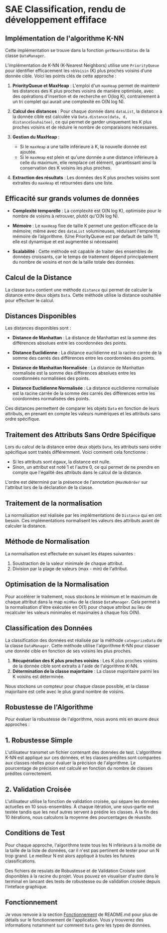# SAE Classification, rendu de développement effiface

## Implémentation de l'algorithme K-NN
Cette implémentation se trouve dans la fonction `getNearestDatas` de la classe `DataManager`.

L’implémentation de K-NN (K-Nearest Neighbors) utilise une `PriorityQueue` pour identifier efficacement les `nbVoisin` (K) plus proches voisins d’une donnée cible. Voici les points clés de cette approche :

1. **PriorityQueue et MaxHeap** : L'emploi d'un `maxHeap` permet de maintenir les distances des K plus proches voisins de manière optimisée, avec des opérations d'insertion et de recherche en O(log K), contrairement à un tri complet qui aurait une complexité en O(N log N).

2. **Calcul des distances** : Pour chaque donnée dans `dataList`, la distance à la donnée cible est calculée via `Data.distance(data, d, distanceSouhaitee)`, ce qui permet de garder uniquement les K plus proches voisins et de réduire le nombre de comparaisons nécessaires.

3. **Gestion du MaxHeap** :
    - Si le `maxHeap` a une taille inférieure à K, la nouvelle donnée est ajoutée.
    - Si le `maxHeap` est plein et qu'une donnée a une distance inférieure à celle du maximum, elle remplace cet élément, garantissant ainsi la conservation des K voisins les plus proches.

4. **Extraction des résultats** : Les données des K plus proches voisins sont extraites du `maxHeap` et retournées dans une liste.

## Efficacité sur grands volumes de données

- **Complexité temporelle** : La complexité est O(N log K), optimisée pour le nombre de voisins à retrouver, plutôt qu'O(N log N).

- **Mémoire** : Le `maxHeap` fixe de taille K permet une gestion efficace de la mémoire, même avec des `dataList` volumineuses, réduisant l'empreinte mémoire de l’algorithme. (Une PriorityQueue est par default de taille 11, elle est dynamique et est augmentée si nécessaire)

- **Scalabilité** : Cette méthode est capable de traiter des ensembles de données croissants, car le temps de traitement dépend principalement du nombre de voisins et non de la taille totale des données.

## Calcul de la Distance

La classe `Data` contient une méthode `distance` qui permet de calculer la distance entre deux objets `Data`. Cette méthode utilise la distance souhaitée pour effectuer le calcul.

## Distances Disponibles

Les distances disponibles sont :

- **Distance de Manhattan** : La distance de Manhattan est la somme des différences absolues entre les coordonnées des points.

- **Distance Euclidienne** : La distance euclidienne est la racine carrée de la somme des carrés des différences entre les coordonnées des points.

- **Distance de Manhattan Normalisée** : La distance de Manhattan normalisée est la somme des différences absolues entre les coordonnées normalisées des points.

- **Distance Euclidienne Normalisée** : La distance euclidienne normalisée est la racine carrée de la somme des carrés des différences entre les coordonnées normalisées des points.

Ces distances permettent de comparer les objets `Data` en fonction de leurs attributs, en prenant en compte les valeurs numériques et les attributs sans ordre spécifique.

## Traitement des Attributs Sans Ordre Spécifique

Lors du calcul de la distance entre deux objets `Data`, les attributs sans ordre spécifique sont traités différemment. Voici comment cela fonctionne :

- Si les attributs sont égaux, la distance est nulle.
- Sinon, un attribut est noté 1 et l'autre 0, ce qui permet de ne prendre en compte que l'égalité des attributs dans le calcul de la distance.

L'ordre est déterminé par la présence de l'annotation `@HasNoOrder` sur l'attribut lors de la déclaration de la classe.

## Traitement de la normalisation

La normalisation est réalisée par les implémentations de `Distance` qui en ont besoin. Ces implémentations normalisent les valeurs des attributs avant de calculer la distance.

## Méthode de Normalisation

La normalisation est effectuée en suivant les étapes suivantes :

1. Soustraction de la valeur minimale de chaque attribut.
2. Division par la plage de valeurs (max - min) de l'attribut.

## Optimisation de la Normalisation

Pour accélérer le traitement, nous stockons le minimum et le maximum de chaque attribut dans la map `minMax` de la classe `DataManager`. Cela permet à la normalisation d'être exécutée en O(1) pour chaque attribut au lieu de recalculer les valeurs minimales et maximales à chaque fois O(N).

## Classification des Données

La classification des données est réalisée par la méthode `categorizeData` de la classe `DataManager`. 
Cette méthode utilise l'algorithme K-NN pour classer une donnée cible en fonction de ses voisins les plus proches.

1. **Récupération des K plus proches voisins** : Les K plus proches voisins de la donnée cible sont extraits à l'aide de l'algorithme K-NN.
2. **Détermination de la classe majoritaire** : La classe majoritaire parmi les K voisins est déterminée.

Nous stockons un compteur pour chaque classe possible, et la classe majoritaire est celle avec le plus grand nombre de voisins.

## Robustesse de l'Algorithme

Pour évaluer la robustesse de l'algorithme, nous avons mis en œuvre deux approches :

## 1. Robustesse Simple
L'utilisateur transmet un fichier contenant des données de test. L'algorithme K-NN est appliqué sur ces données, et les classes prédites sont comparées aux classes réelles pour évaluer la précision de l'algorithme. Le pourcentage de précision est calculé en fonction du nombre de classes prédites correctement.

## 2. Validation Croisée
L'utilisateur utilise la fonction de validation croisée, qui sépare les données actuelles en 10 sous-ensembles. 
À chaque itération, une sous-partie est testée tandis que les neuf autres servent à prédire les classes.
À la fin des 10 itérations, nous calculons la moyenne des pourcentages de réussite.

## Conditions de Test
Pour chaque approche, l'algorithme teste tous les N inférieurs à la moitié de la taille de la liste de données, car il n'est pas pertinent de tester pour un N trop grand. Le meilleur N est alors appliqué à toutes les futures classifications.

Des fichiers de resulats de Robustesse et de Validation Croisée sont disponibles à la racine du projet. Vous pouvez en visualiser d'autre dans le terminal en lancant des tests de robustesse ou de validation croisée depuis l'inteface graphique.

## Fonctionnement

Je vous renvoie à la section [Fonctionnement](README.md#fonctionnement) de README.md pour plus de détails sur le fonctionnement de l'application.
Vous y trouverez des informations notamment sur comment `Data` gere les types de données.

